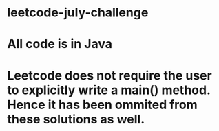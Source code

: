 # leetcode-july-challenge
# All code is in Java
# Leetcode does not require the user to explicitly write a main() method. Hence it has been ommited from these solutions as well.
